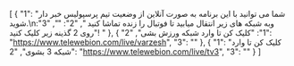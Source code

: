 [
  {
    "1": "شما می توانید با این برنامه به صورت آنلاین از وضعیت تیم پرسپولیس خبر دار شوید.\nوبه شبکه های زیر انتقال میابید تا فوتبال را زنده تماشا کنید ",
    "2": "",
    "3": "روی 2 گذینه زیر کلیک کنید! "
  },
  {
    "1": "کلیک کن تا وارد شبکه ورزش بشی",
    "2": "https://www.telewebion.com/live/varzesh",
    "3": ""
  },
  {
    "1": "کلیک کن تا وارد شبکه 3 بشوی",
    "2": "https://www.telewebion.com/live/tv3",
    "3": ""
  }
]
